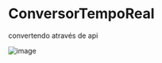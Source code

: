 # ConversorTempoReal
 convertendo através de api

![image](https://github.com/wesleypauloti/ConversorTempoReal/assets/112399136/59152029-edae-4f70-b6e2-c55c3587d96f)
